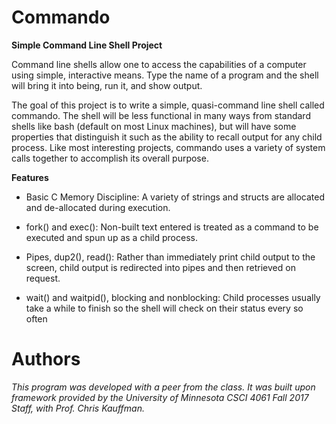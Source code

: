# Commando

**Simple Command Line Shell Project**

Command line shells allow one to access the capabilities of a computer using simple, interactive means. Type the name of a program and the shell will bring it into being, run it, and show output.

The goal of this project is to write a simple, quasi-command line shell called commando. The shell will be less functional in many ways from standard shells like bash (default on most Linux machines), but will have some properties that distinguish it such as the ability to recall output for any child process. Like most interesting projects, commando uses a variety of system calls together to accomplish its overall purpose.

**Features**

- Basic C Memory Discipline: A variety of strings and structs are allocated and de-allocated during execution.

- fork() and exec(): Non-built text entered is treated as a command to be executed and spun up as a child process.

- Pipes, dup2(), read(): Rather than immediately print child output to the screen, child output is redirected into pipes and then retrieved on request.

- wait() and waitpid(), blocking and nonblocking: Child processes usually take a while to finish so the shell will check on their status every so often






# Authors #
*This program was developed with a peer from the class. It was built upon framework provided by the University of Minnesota CSCI 4061 Fall 2017 Staff, with Prof. Chris Kauffman.*
